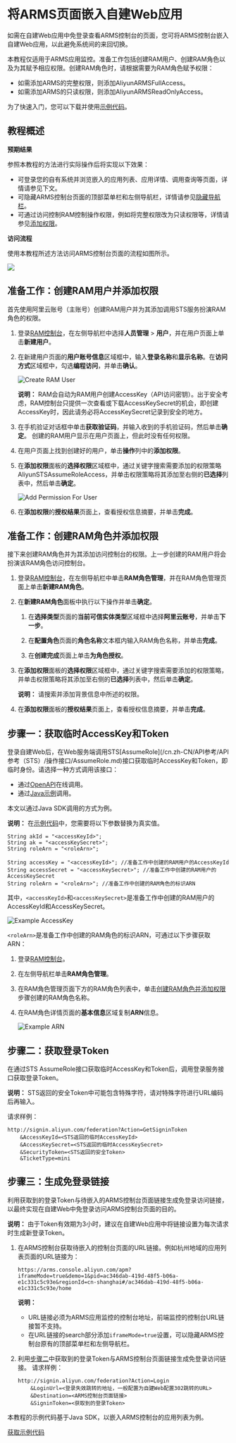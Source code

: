 # 将ARMS页面嵌入自建Web应用

如需在自建Web应用中免登录查看ARMS控制台的页面，您可将ARMS控制台嵌入自建Web应用，以此避免系统间的来回切换。

本教程仅适用于ARMS应用监控。准备工作包括创建RAM用户、创建RAM角色以及为其赋予相应权限。创建RAM角色时，请根据需要为RAM角色赋予权限：

-   如需添加ARMS的完整权限，则添加AliyunARMSFullAccess。
-   如需添加ARMS的只读权限，则添加AliyunARMSReadOnlyAccess。

为了快速入门，您可以下载并使用[示例代码](https://aliware-images.oss-cn-hangzhou.aliyuncs.com/demo/ARMS/embedPage.zip)。

## 教程概述

**预期结果**

参照本教程的方法进行实际操作后将实现以下效果：

-   可登录您的自有系统并浏览嵌入的应用列表、应用详情、调用查询等页面，详情请参见下文。
-   可隐藏ARMS控制台页面的顶部菜单栏和左侧导航栏，详情请参见[隐藏导航栏](#step_ejt_0s8_cjt)。
-   可通过访问控制RAM控制操作权限，例如将完整权限改为只读权限等，详情请参见[添加权限](#section_qcc_ejh_ix5)。

**访问流程**

使用本教程所述方法访问ARMS控制台页面的流程如图所示。

![](https://static-aliyun-doc.oss-accelerate.aliyuncs.com/assets/img/zh-CN/0012768951/p54445.png)

## 准备工作：创建RAM用户并添加权限

首先使用阿里云账号（主账号）创建RAM用户并为其添加调用STS服务扮演RAM角色的权限。

1.  登录[RAM控制台](http://ram.console.aliyun.com)，在左侧导航栏中选择**人员管理** \> **用户**，并在用户页面上单击**新建用户**。

2.  在新建用户页面的**用户账号信息**区域框中，输入**登录名称**和**显示名称**。在**访问方式**区域框中，勾选**编程访问**，并单击**确认**。

    ![Create RAM User](https://static-aliyun-doc.oss-accelerate.aliyuncs.com/assets/img/zh-CN/0012768951/p54440.png)

    **说明：** RAM会自动为RAM用户创建AccessKey（API访问密钥）。出于安全考虑，RAM控制台只提供一次查看或下载AccessKeySecret的机会，即创建AccessKey时，因此请务必将AccessKeySecret记录到安全的地方。

3.  在手机验证对话框中单击**获取验证码**，并输入收到的手机验证码，然后单击**确定**。 创建的RAM用户显示在用户页面上，但此时没有任何权限。

4.  在用户页面上找到创建好的用户，单击**操作**列中的**添加权限**。

5.  在**添加权限**面板的**选择权限**区域框中，通过关键字搜索需要添加的权限策略AliyunSTSAssumeRoleAccess，并单击权限策略将其添加至右侧的**已选择**列表中，然后单击**确定**。

    ![Add Permission For User](https://static-aliyun-doc.oss-accelerate.aliyuncs.com/assets/img/zh-CN/0012768951/p54441.png)

6.  在**添加权限**的**授权结果**页面上，查看授权信息摘要，并单击**完成**。


## 准备工作：创建RAM角色并添加权限

接下来创建RAM角色并为其添加访问控制台的权限。上一步创建的RAM用户将会扮演该RAM角色访问控制台。

1.  登录[RAM控制台](http://ram.console.aliyun.com)，在左侧导航栏中单击**RAM角色管理**，并在RAM角色管理页面上单击**新建RAM角色**。

2.  在**新建RAM角色**面板中执行以下操作并单击**确定**。

    1.  在**选择类型**页面的**当前可信实体类型**区域框中选择**阿里云账号**，并单击**下一步**。

    2.  在**配置角色**页面的**角色名称**文本框内输入RAM角色名称，并单击**完成**。

    3.  在**创建完成**页面上单击**为角色授权**。

3.  在**添加权限**面板的**选择权限**区域框中，通过关键字搜索需要添加的权限策略，并单击权限策略将其添加至右侧的**已选择**列表中，然后单击**确定**。

    **说明：** 请搜索并添加背景信息中所述的权限。

4.  在**添加权限**面板的**授权结果**页面上，查看授权信息摘要，并单击**完成**。


## 步骤一：获取临时AccessKey和Token

登录自建Web后，在Web服务端调用STS[AssumeRole](/cn.zh-CN/API参考/API 参考（STS）/操作接口/AssumeRole.md)接口获取临时AccessKey和Token，即临时身份。请选择一种方式调用该接口：

-   通过[OpenAPI](https://api.aliyun.com/#/?product=Sts&api=AssumeRole)在线调用。
-   通过[Java示例](/cn.zh-CN/SDK参考/SDK参考（RAM）/Java示例.md)调用。

本文以通过Java SDK调用的方式为例。

**说明：** 在[示例代码](https://aliware-images.oss-cn-hangzhou.aliyuncs.com/demo/ARMS/embedPage.zip)中，您需要将以下参数替换为真实值。

```
String akId = "<accessKeyId>";
String ak = "<accessKeySecret>";
String roleArn = "<roleArn>";
```

```
String accessKey = "<accessKeyId>"; //准备工作中创建的RAM用户的AccessKeyId
String accessSecret = "<accessKeySecret>"; //准备工作中创建的RAM用户的AccessKeySecret
String roleArn = "<roleArn>"; //准备工作中创建的RAM角色的标识ARN
```

其中，`<accessKeyId>`和`<accessKeySecret>`是准备工作中创建的RAM用户的AccessKeyId和AccessKeySecret。

![Example AccessKey](https://static-aliyun-doc.oss-accelerate.aliyuncs.com/assets/img/zh-CN/0012768951/p54442.png)

`<roleArn>`是准备工作中创建的RAM角色的标识ARN，可通过以下步骤获取ARN：

1.  登录[RAM控制台](http://ram.console.aliyun.com)。

2.  在左侧导航栏单击**RAM角色管理**。

3.  在RAM角色管理页面下方的RAM角色列表中，单击[创建RAM角色并添加权限](https://help.aliyun.com/document_detail/128573.html?spm=a2c4g.11186623.6.795.42c2a4caouQMwr#d7e1355)步骤创建的RAM角色名称。

4.  在RAM角色详情页面的**基本信息**区域复制**ARN**信息。

    ![Example ARN](https://static-aliyun-doc.oss-accelerate.aliyuncs.com/assets/img/zh-CN/0012768951/p54443.png)


## 步骤二：获取登录Token

在通过STS AssumeRole接口获取临时AccessKey和Token后，调用登录服务接口获取登录Token。

**说明：** STS返回的安全Token中可能包含特殊字符，请对特殊字符进行URL编码后再输入。

请求样例：

```
http://signin.aliyun.com/federation?Action=GetSigninToken
    &AccessKeyId=<STS返回的临时AccessKeyId>
    &AccessKeySecret=<STS返回的临时AccessKeySecret>
    &SecurityToken=<STS返回的安全Token>
    &TicketType=mini
```

## 步骤三：生成免登录链接

利用获取到的登录Token与待嵌入的ARMS控制台页面链接生成免登录访问链接，以最终实现在自建Web中免登录访问ARMS控制台页面的目的。

**说明：** 由于Token有效期为3小时，建议在自建Web应用中将链接设置为每次请求时生成新登录Token。

1.  在ARMS控制台获取待嵌入的控制台页面的URL链接。例如杭州地域的应用列表页面的URL链接为：

    ```
    https://arms.console.aliyun.com/apm?iframeMode=true&demo=1&pid=ac346dab-419d-48f5-b06a-e1c331c5c93e&regionId=cn-shanghai#/ac346dab-419d-48f5-b06a-e1c331c5c93e/home
    ```

    **说明：**

    -   URL链接必须为ARMS应用监控的控制台地址，前端监控的控制台URL链接暂不支持。
    -   在URL链接的search部分添加`iframeMode=true`设置，可以隐藏ARMS控制台原有的顶部菜单栏和左侧导航栏。
2.  利用[步骤二](#sc_step_2)中获取到的登录Token与ARMS控制台页面链接生成免登录访问链接。 请求样例：

    ```
    http://signin.aliyun.com/federation?Action=Login
        &LoginUrl=<登录失效跳转的地址，一般配置为自建Web配置302跳转的URL>
        &Destination=<ARMS控制台页面链接>
        &SigninToken=<获取到的登录Token>
    ```


本教程的示例代码基于Java SDK，以嵌入ARMS控制台的应用列表为例。

[获取示例代码](https://aliware-images.oss-cn-hangzhou.aliyuncs.com/demo/ARMS/embedPage.zip)

